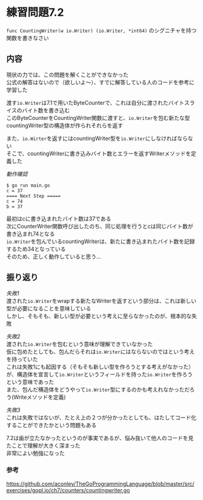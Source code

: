 # 練習問題7.2

 `func CountingWriter(w io.Writer) (io.Writer, *int64)` のシグニチャを持つ関数を書きなさい

 ## 内容

現状の力では、この問題を解くことができなかった  
公式の解答はないので（欲しいよ〜）、すでに解答している人のコードを参考に学習した  

渡す`io.Writer`は7.1で用いたByteCounterで、これは自分に渡されたバイトスライスのバイト数を書き込む  
このByteCounterをCountingWriter関数に渡すと、`io.Writer`を包む新たな型countingWriter型の構造体が作られそれらを返す  

また、`io.Wirter`を返すにはcountingWriter型を`io.Writer`にしなければならない  
そこで、countingWriterに書き込みバイト数とエラーを返すWriterメソッドを定義した  

*動作確認*
~~~
$ go run main.go
c = 37
==== Next Step =====
c = 74
b = 37
~~~

最初はcに書き込まれたバイト数は37である  
次にCounterWriter関数呼び出したのち、同じ処理を行うとcは同じバイト数が書き込まれ74となる  
`io.Writer`を包んでいるcountingWriterは、新たに書き込まれたバイト数を記録するため34となっている  
そのため、正しく動作していると思う...

## 振り返り

*失敗1*  
渡された`io.Writer`をwrapする新たなWriterを返すという部分は、これは新しい型が必要になることを意味している  
しかし、そもそも、新しい型が必要という考えに至らなかったのが、根本的な失敗

*失敗2*  
渡された`io.Writer`を包むという意味が理解できていなかった  
仮に包めたとしても、包んだらそれは`io.Writer`にはならないのではという考えを持っていた  
これは失敗1にも起因する（そもそも新しい型を作ろうとする考えがなかった）が、構造体を宣言して`io.Writer`というフィールドを持った`io.Writer`を作ろうという意味であった  
また、包んだ構造体をどうやって`io.Writer`型にするのかも考えれなかっただろう(Writeメソッドを定義)

*失敗3*  
これは失敗ではないが、たとえ上の２つが分かったとしても、はたしてコード化することができたかという問題もある  

7.2は歯が立たなかったというのが事実であるが、悩み抜いて他人のコードを見たことで理解が大きく深まった  
非常によい勉強になった

### 参考
https://github.com/aconley/TheGoProgrammingLanguage/blob/master/src/exercises/gopl.io/ch7/counters/countingwriter.go